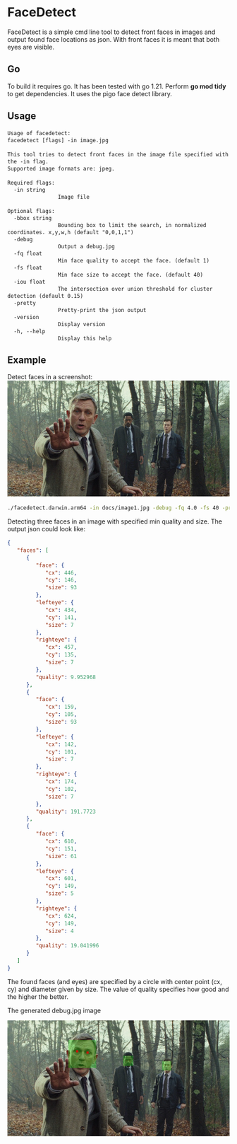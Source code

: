 
# FaceDetect 

FaceDetect is a simple cmd line tool to detect front faces in images and output found face locations as json. With front faces it is meant that both eyes are visible. 

## Go

To build it requires go. It has been tested with go 1.21. Perform **go mod tidy** to get dependencies. It uses the pigo face detect library.


## Usage
```
Usage of facedetect:
facedetect [flags] -in image.jpg

This tool tries to detect front faces in the image file specified with the -in flag.
Supported image formats are: jpeg.

Required flags:
  -in string
                Image file

Optional flags:
  -bbox string
                Bounding box to limit the search, in normalized coordinates. x,y,w,h (default "0,0,1,1")
  -debug
                Output a debug.jpg
  -fq float
                Min face quality to accept the face. (default 1)
  -fs float
                Min face size to accept the face. (default 40)
  -iou float
                The intersection over union threshold for cluster detection (default 0.15)
  -pretty
                Pretty-print the json output
  -version
                Display version
  -h, --help
                Display this help

```


## Example

Detect faces in a screenshot:
![Screenshot from the movie Knives Out](docs/image1.jpg)

```sh
./facedetect.darwin.arm64 -in docs/image1.jpg -debug -fq 4.0 -fs 40 -pretty 
```
Detecting three faces in an image with specified min quality and size. The output json could look like:
```json
{
   "faces": [
      {
         "face": {
            "cx": 446,
            "cy": 146,
            "size": 93
         },
         "lefteye": {
            "cx": 434,
            "cy": 141,
            "size": 7
         },
         "righteye": {
            "cx": 457,
            "cy": 135,
            "size": 7
         },
         "quality": 9.952968
      },
      {
         "face": {
            "cx": 159,
            "cy": 105,
            "size": 93
         },
         "lefteye": {
            "cx": 142,
            "cy": 101,
            "size": 7
         },
         "righteye": {
            "cx": 174,
            "cy": 102,
            "size": 7
         },
         "quality": 191.7723
      },
      {
         "face": {
            "cx": 610,
            "cy": 151,
            "size": 61
         },
         "lefteye": {
            "cx": 601,
            "cy": 149,
            "size": 5
         },
         "righteye": {
            "cx": 624,
            "cy": 149,
            "size": 4
         },
         "quality": 19.041996
      }
   ]
}
```

The found faces (and eyes) are specified by a circle with center point (cx, cy) and diameter given by size. The value of quality specifies how good and the higher the better.

The generated debug.jpg image

![Found faces](docs/image1_faces.jpg)
